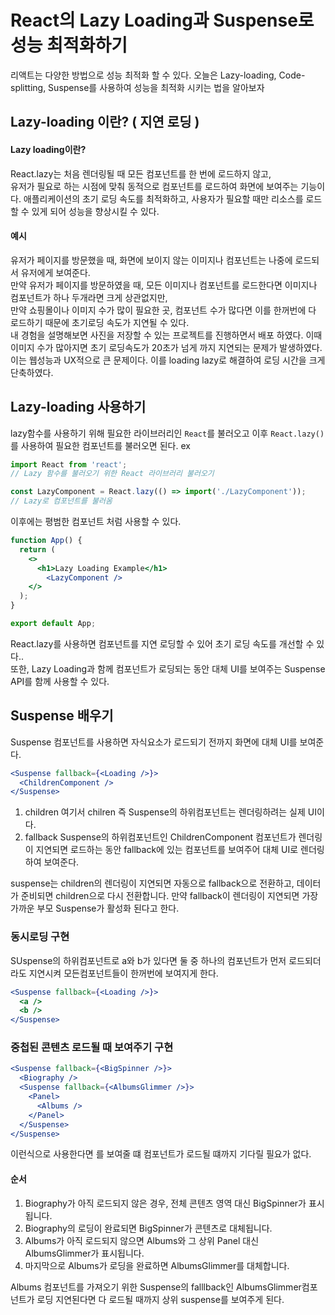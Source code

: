 # React의 Lazy Loading과 Suspense로 성능 최적화하기

리액트는 다양한 방법으로 성능 최적화 할 수 있다.
오늘은 Lazy-loading, Code-splitting, Suspense를 사용하여 성능을 최적화 시키는 법을 알아보자

## Lazy-loading 이란? ( 지연 로딩 )
#### Lazy loading이란?
React.lazy는 처음 렌더링될 때 모든 컴포넌트를 한 번에 로드하지 않고,<br/> 유저가 필요로 하는 시점에 맞춰 동적으로 컴포넌트를 로드하여 화면에 보여주는 기능이다.
애플리케이션의 초기 로딩 속도를 최적화하고, 사용자가 필요할 때만 리소스를 로드할 수 있게 되어 성능을 향상시킬 수 있다.<br/>
#### 예시
유저가 페이지를 방문했을 때, 화면에 보이지 않는 이미지나 컴포넌트는 나중에 로드되서 유저에게 보여준다.<br/>
만약 유저가 페이지를 방문하였을 때, 모든 이미지나 컴포넌트를 로드한다면 이미지나 컴포넌트가 하나 두개라면 크게 상관없지만,<br/>
만약 쇼핑몰이나 이미지 수가 많이 필요한 곳, 컴포넌트 수가 많다면 이를 한꺼번에 다 로드하기 때문에 초기로딩 속도가 지연될 수 있다.<br/>
내 경험을 설명해보면 사진을 저장할 수 있는 프로젝트를 진행하면서 배포 하였다. 이때 이미지 수가 많아지면 초기 로딩속도가 20초가 넘게 까지 지연되는 문제가 발생하였다.
이는 웹성능과 UX적으로 큰 문제이다. 이를 loading lazy로 해결하여 로딩 시간을 크게 단축하였다.

## Lazy-loading 사용하기
lazy함수를 사용하기 위해 필요한 라이브러리인 `React`를 불러오고 이후 `React.lazy()`를 사용하여 필요한 컴포넌트를 불러오면 된다.
ex
```jsx
import React from 'react';
// Lazy 함수를 불러오기 위한 React 라이브러리 불러오기

const LazyComponent = React.lazy(() => import('./LazyComponent'));
// Lazy로 컴포넌트를 불러옴
```
이후에는 평범한 컴포넌트 처럼 사용할 수 있다.
```jsx
function App() {
  return (
    <>
      <h1>Lazy Loading Example</h1>
        <LazyComponent />
    </>
  );
}

export default App;
```
React.lazy를 사용하면 <LazyComponent /> 컴포넌트를 지연 로딩할 수 있어 초기 로딩 속도를 개선할 수 있다..<br/>
또한, Lazy Loading과 함께 컴포넌트가 로딩되는 동안 대체 UI를 보여주는 Suspense API를 함께 사용할 수 있다.
## Suspense 배우기
Suspense 컴포넌트를 사용하면 자식요소가 로드되기 전까지 화면에 대체 UI를 보여준다.
```jsx
<Suspense fallback={<Loading />}> 
  <ChildrenComponent />
</Suspense>
```
1. children
여기서 chilren 즉 Suspense의 하위컴포넌트는 렌더링하려는 실제 UI이다.
2. fallback
Suspense의 하위컴포넌트인 ChildrenComponent 컴포넌트가 렌더링이 지연되면 로드하는 동안 fallback에 있는 <Loading />컴포넌트를 보여주어 대체 UI로 렌더링 하여 보여준다.

suspense는 children의 렌더링이 지연되면 자동으로 fallback으로 전환하고, 데이터가 준비되면 children으로 다시 전환합니다.
만약 fallback이 렌더링이 지연되면 가장 가까운 부모 Suspense가 활성화 된다고 한다.

### 동시로딩 구현
SUspense의 하위컴포넌트로 a와 b가 있다면 둘 중 하나의 컴포넌트가 먼저 로드되더라도 지연시켜 모든컴포넌트들이 한꺼번에 보여지게 한다.
```jsx
<Suspense fallback={<Loading />}> 
  <a />
  <b />
</Suspense>
```

### 중첩된 콘텐츠 로드될 때 보여주기 구현
```jsx
<Suspense fallback={<BigSpinner />}>
  <Biography />
  <Suspense fallback={<AlbumsGlimmer />}>
    <Panel>
      <Albums />
    </Panel>
  </Suspense>
</Suspense>
```
이런식으로 사용한다면 <Biography />를 보여줄 떄 <Albums /> 컴포넌트가 로드될 떄까지 기다릴 필요가 없다.

#### 순서
1. Biography가 아직 로드되지 않은 경우, 전체 콘텐츠 영역 대신 BigSpinner가 표시됩니다.
2. Biography의 로딩이 완료되면 BigSpinner가 콘텐츠로 대체됩니다.
3. Albums가 아직 로드되지 않으면 Albums와 그 상위 Panel 대신 AlbumsGlimmer가 표시됩니다.
4. 마지막으로 Albums가 로딩을 완료하면 AlbumsGlimmer를 대체합니다.

Albums 컴포넌트를 가져오기 위한 Suspense의 falllback인 AlbumsGlimmer컴포넌트가 로딩 지연된다면 다 로드될 때까지 상위 suspense를 보여주게 된다.

